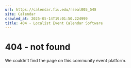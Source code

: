 ```yaml
---
url: https://calendar.fiu.edu/rseal005_548
site: Calendar
crawled_at: 2025-05-14T19:01:50.224999
title: 404 - Localist Event Calendar Software
---
```


# 404 - not found
We couldn't find the page on this community event platform.
